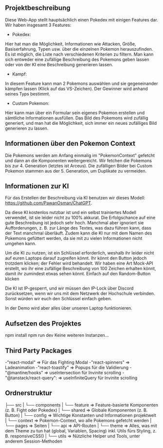 ## Projektbeschreibung
Diese Web-App stellt hauptsächlich einen Pokedex mit einigen Features dar. Wir haben insgesamt 3 Features:

- Pokedex:

Hier hat man die Möglichkeit, Informationen wie Attacken, Größe, Basiserfahrung, Typen usw. über die einzelnen Pokemon herauszufinden.
Es ist möglich, die Liste nach verschiedenen Kriterien zu filtern.
Man kann sich entweder eine zufällige Beschreibung des Pokemons geben lassen oder von der KI eine Beschreibung generieren lassen.

- Kampf:

In diesem Feature kann man 2 Pokemons auswählen und sie gegeneinander kämpfen lassen (Klick auf das VS-Zeichen).
Der Gewinner wird anhand seines Typs bestimmt.

- Custom Pokemon:

Hier kann man über ein Formular sein eigenes Pokemon erstellen und sämtliche Informationen ausfüllen.
Das Bild des Pokemons wird zufällig generiert, und man hat die Möglichkeit, sich immer ein neues zufälliges Bild generieren zu lassen.

## Informationen über den Pokemon Context
Die Pokemons werden am Anfang einmalig im "PokemonContext" gefetcht und dann an die Komponenten weitergereicht. Wir fetchen die Pokemons bis zur 4. Generation (letztes ist Arceus). Die zufälligen Bilder bei Custom Pokemon stammen aus der 5. Generation, um Duplikate zu vermeiden.

## Informationen zur KI
Für das Erstellen der Beschreibung via KI benutzen wir dieses Modell: https://github.com/PawanOsman/ChatGPT.

Da diese KI kostenlos nutzbar ist und ein selbst trainiertes Modell verwendet, ist sie leider nicht zu 100% akkurat. Die Erfolgschance auf eine gute Beschreibung ist jedoch sehr hoch. Manchmal aber ignoriert sie Aufforderungen, z. B. zur Länge des Textes, was dazu führen kann, dass der Text manchmal überläuft. Zudem kann die KI nur mit dem Namen des Pokemons gefüttert werden, da sie mit zu vielen Informationen nicht umgehen kann.

Um die KI zu nutzen, ist ein Schlüssel erforderlich, weshalb ihr leider nicht auf euren Laptops darauf zugreifen könnt. Ihr könnt den Button jedoch trotzdem klicken; der Fehler wird behandelt. Wir haben eine Art Mock-API erstellt, wo ihr eine zufällige Beschreibung von 100 Zeichen erhalten könnt, damit ihr zumindest etwas sehen könnt. Einfach auf den Random-Button klicken

Die KI ist IP-gesperrt, und wir müssen den IP-Lock über Discord zurücksetzen, wenn wir uns mit dem Netzwerk der Hochschule verbinden. Sonst würden wir euch den Schlüssel einfach geben.

In der Demo wird aber alles über unseren Laptop funktionieren.

## Aufsetzen des Projektes
npm install
npm run dev
Keine weiteren Instanzen...

## Third Party Packages
-"react-modal"              => Für das Fighting Modal
-"react-spinners"           => Ladeanimation
-"react-toastify"           => Popups für die Validierung
-"@mantine/hooks"           => useIntersection für Invinite scrolling
-"@tanstack/react-query":   => useInfiniteQuery für Invinite scrolling

## Ordnerstruktur
├── src
|   └── components
|       └── feature     => Feature-basierte Komponenten (z. B. Fight oder Pokedex) 
|       └── shared      => Globale Komponenten (z. B. Button)
|   └── config          => Wichtige Konstanten und Informationen projektwelt
|   └── context         => Pokemon-Context, wo alle Pokemons gefetcht werden
|   └── pages           => Seiten
|       └── api         => API-Routen
|   └── theme           => Alles, was mit dem Theme zu tun hat (global, Variablen, Spacing) inkl. Utils fürs Styling, z. B. responsiveCSS()
|   └── utils           => Nützliche Helper und Tools, unter anderem Session-Methoden




